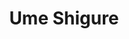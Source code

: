 --- 
title: "Ume Shigure"
publishdate: "2019-4-30T16:48:46+02:00"
src: "https://365manga.net/manga/ume-shigure"
image: "https://data.365manga.net/images/thumbnails/19563-ume-shigure.jpg"
description: "The story of castle otaku, Ume, meeting a sexy blonde escort girl named Shigure...Is that really it or is there more? Read and find out!"
---